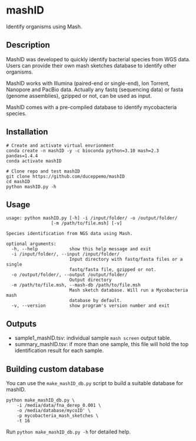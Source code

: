 # mashID
Identify organisms using Mash.

## Description
MashID was developed to quickly identify bacterial species from WGS data. Users can provide their own mash sketches database to identify other organisms.

MashID works with Illumina (paired-end or single-end), Ion Torrent, Nanopore and PacBio data. Actually any fastq (sequencing data) or fasta (genome assemblies), gzipped or not, can be used as input.

MashID comes with a pre-compiled database to identify mycobacteria species.
## Installation
```commandline
# Create and activate virtual envrionment
conda create -n mashID -y -c bioconda python=3.10 mash=2.3 pandas=1.4.4 
conda activate mashID

# Clone repo and test mashID
git clone https://github.com/duceppemo/mashID
cd mashID
python mashID.py -h
```

## Usage
```
usage: python mashID.py [-h] -i /input/folder/ -o /output/folder/
                 [-m /path/to/file.msh] [-v]

Species identification from NGS data using Mash.

optional arguments:
  -h, --help            show this help message and exit
  -i /input/folder/, --input /input/folder/
                        Input directory with fastq/fasta files or a single
                        fastq/fasta file, gzipped or not.
  -o /output/folder/, --output /output/folder/
                        Output directory
  -m /path/to/file.msh, --mash-db /path/to/file.msh
                        Mash sketch database. Will run a Mycobacteria mash
                        database by default.
  -v, --version         show program's version number and exit
```

## Outputs
- sample1_mashID.tsv: individual sample `mash screen` output table.
- summary_mashID.tsv: if more than one sample, this file will hold the top identification result for each sample.

## Building custom database
You can use the `make_mashID_db.py` script to build a suitable database for mashID.
```commandline
python make_mashID_db.py \
    -i /media/data/fna_derep_0.001 \
    -o /media/database/mycoID' \
    -p mycobacteria_mash_sketches \
    -t 16
```
Run `python make_mashID_db.py -h` for detailed help.
